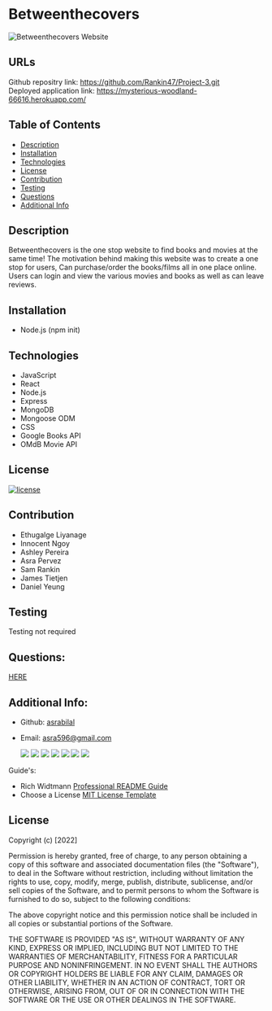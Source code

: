 # Betweenthecovers

![Betweenthecovers Website](./assets/frontpage.png)

## URLs
Github repositry link: https://github.com/Rankin47/Project-3.git <br>
Deployed application link: https://mysterious-woodland-66616.herokuapp.com/

## Table of Contents 
  - [Description](#description)
  - [Installation](#installation)
  - [Technologies](#technologies)
  - [License](#License)
  - [Contribution](#contribution)
  - [Testing](#testing)
  - [Questions](#questions)
  - [Additional Info](#additional-info)

## Description
Betweenthecovers is the one stop website to find books and movies at the same time! The motivation behind making this website was to create a one stop for users, Can purchase/order the books/films all in one place online. Users can login and view the various movies and books as well as can leave reviews.

## Installation
* Node.js (npm init)

## Technologies
* JavaScript 
* React
* Node.js
* Express
* MongoDB
* Mongoose ODM
* CSS 
* Google Books API
* OMdB Movie API

## License
 [![license](https://img.shields.io/badge/license-MIT-neonblue)](https://shields.io)
 

## Contribution
* Ethugalge Liyanage
* Innocent Ngoy
* Ashley Pereira
* Asra Pervez
* Sam Rankin
* James Tietjen
* Daniel Yeung

## Testing
Testing not required 

## Questions:
  [HERE](https://github.com/asrabilal)
  
 
## Additional Info:
- Github: [asrabilal](https://github.com/asrabilal)
- Email: asra596@gmail.com 

  <p>
    <img src="https://img.shields.io/badge/-HTML-neon" />
    <img src="https://img.shields.io/badge/-CSS-lightgrey" />
    <img src="https://img.shields.io/badge/-Bootstrap-purple" />
    <img src="https://img.shields.io/badge/-Node-green" />
    <img src="https://img.shields.io/badge/-Graphql-blue" />
    <img src="https://img.shields.io/badge/-npm-yellow" />
    <img src="https://img.shields.io/badge/-Apolloserver-orange" />
</p>


Guide's:
- Rich Widtmann [Professional README Guide](https://coding-boot-camp.github.io/full-stack/github/professional-readme-guide)
- Choose a License [MIT License Template](https://choosealicense.com/licenses/mit/)

## License

Copyright (c) [2022] 

Permission is hereby granted, free of charge, to any person obtaining a copy
of this software and associated documentation files (the "Software"), to deal
in the Software without restriction, including without limitation the rights
to use, copy, modify, merge, publish, distribute, sublicense, and/or sell
copies of the Software, and to permit persons to whom the Software is
furnished to do so, subject to the following conditions:

The above copyright notice and this permission notice shall be included in all
copies or substantial portions of the Software.

THE SOFTWARE IS PROVIDED "AS IS", WITHOUT WARRANTY OF ANY KIND, EXPRESS OR
IMPLIED, INCLUDING BUT NOT LIMITED TO THE WARRANTIES OF MERCHANTABILITY,
FITNESS FOR A PARTICULAR PURPOSE AND NONINFRINGEMENT. IN NO EVENT SHALL THE
AUTHORS OR COPYRIGHT HOLDERS BE LIABLE FOR ANY CLAIM, DAMAGES OR OTHER
LIABILITY, WHETHER IN AN ACTION OF CONTRACT, TORT OR OTHERWISE, ARISING FROM,
OUT OF OR IN CONNECTION WITH THE SOFTWARE OR THE USE OR OTHER DEALINGS IN THE
SOFTWARE.


